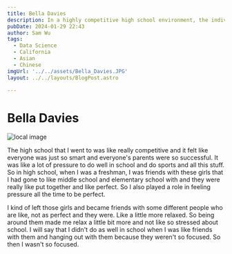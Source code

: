```yaml
---
title: Bella Davies
description: In a highly competitive high school environment, the individual initially felt pressured to be perfect, influenced by friends who seemed put together, but during sophomore year, everything changed.
pubDate: 2024-01-29 22:43
author: Sam Wu
tags:
  - Data Science
  - California
  - Asian
  - Chinese
imgUrl: '../../assets/Bella_Davies.JPG'
layout: ../../layouts/BlogPost.astro

---
```

# Bella Davies

![local image](/../src/assets/Bella_Davies.JPG)

The high school that I went to was like really competitive and it felt like everyone was just so smart and everyone's parents were so successful. It was like a lot of pressure to do well in school and do sports and all this stuff. So in high school, when I was a freshman, I was friends with these girls that I had gone to like middle school and elementary school with and they were really like put together and like perfect. So I also played a role in feeling pressure all the time to be perfect. 

I kind of left those girls and became friends with some different people who are like, not as perfect and they were. Like a little more relaxed. So being around them made me relax a little bit more and not like so stressed about school. I will say that I didn't do as well in school when I was like friends with them and hanging out with them because they weren't so focused. So then I wasn't so focused.


